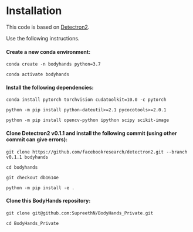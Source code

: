 # Installation

This code is based on [Detectron2](https://github.com/facebookresearch/detectron2).

Use the following instructions.

#### Create a new conda environment:

```conda create -n bodyhands python=3.7```

```conda activate bodyhands```

#### Install the following dependencies:

```conda install pytorch torchvision cudatoolkit=10.0 -c pytorch```

```python -m pip install python-dateutil>=2.1 pycocotools>=2.0.1```

```python -m pip install opencv-python ipython scipy scikit-image```

#### Clone Detectron2 v0.1.1 and install the following commit (using other commit can give errors):

```git clone https://github.com/facebookresearch/detectron2.git --branch v0.1.1 bodyhands```

```cd bodyhands```

```git checkout db1614e```

```python -m pip install -e .```

#### Clone this BodyHands repository:

```git clone git@github.com:SupreethN/BodyHands_Private.git```

```cd BodyHands_Private```
